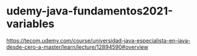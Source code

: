 # udemy-java-fundamentos2021-variables
https://tecom.udemy.com/course/universidad-java-especialista-en-java-desde-cero-a-master/learn/lecture/12894590#overview
